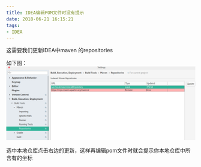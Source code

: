 ```yaml
---
title: IDEA编辑POM文件时没有提示
date: 2018-06-21 16:15:21
tags:
- IDEA
---
```

这需要我们更新IDEA中maven 的repositories
<!-- more -->

如下图：
![enter description here](/images/2018-06-21/2018-06-21-11-16-50.png)


选中本地仓库点击右边的更新，这样再编辑pom文件时就会提示你本地仓库中所含有的坐标